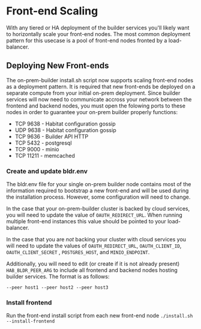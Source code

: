 # Front-end Scaling
With any tiered or HA deployment of the builder services you'll likely want to horizontally scale your front-end nodes. The most common deployment pattern for this usecase is a pool of front-end nodes fronted by a load-balancer.

## Deploying New Front-ends
The on-prem-builder install.sh script now supports scaling front-end nodes as a deployment pattern. It is required that new front-ends be deployed on a separate compute from your initial on-prem deployment. Since builder services will now need to communicate accross your network between the frontend and backend nodes, you must open the folowing ports to these nodes in order to guarantee your on-prem builder properly functions:

* TCP 9638 - Habitat configuration gossip
* UDP 9638 - Habitat configuration gossip
* TCP 9636 - Builder API HTTP
* TCP 5432 - postgresql
* TCP 9000 - minio
* TCP 11211 - memcached

### Create and update bldr.env
The bldr.env file for your single on-prem builder node contains most of the information required to bootstrap a new front-end and will be used during the installation process. However, some configuration will need to change.

In the case that your on-prem-builder cluster is backed by cloud services, you will need to update the value of `OAUTH_REDIRECT_URL`. When running multiple front-end instances this value should be pointed to your load-balancer. 

In the case that you are _not_ backing your cluster with cloud services you will need to update the values of `OAUTH_REDIRECT_URL`, `OAUTH_CLIENT_ID`, `OAUTH_CLIENT_SECRET` , `POSTGRES_HOST`, and `MINIO_ENDPOINT`.

Additionally, you will need to edit (or create if it is not already present) `HAB_BLDR_PEER_ARG` to include all frontend and backend nodes hosting builder services. The format is as follows:

```
--peer host1 --peer host2 --peer host3
```

### Install frontend
Run the front-end install script from each new front-end node `./install.sh --install-frontend`
